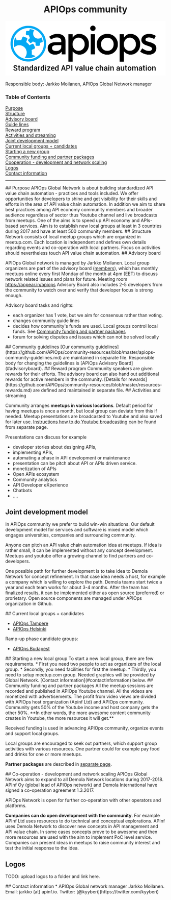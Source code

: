 <center>
<h1>APIOps community </h1>
</center>

![logo](https://raw.githubusercontent.com/APIOps/community-resources/master/images/sticker-apiops.png)

Responsible body: Jarkko Moilanen, APIOps Global Network manager 

### Table of Contents  
[Purpose](#purpose)  
[Structure](#structure)  
[Advisory board](#advisoryboard)  
[Guide lines](#guidelines)  
[Reward program](#rewardprogram)  
[Activities and streaming](#activities)  
[Joint development model](#developmentmodel)  
[Current local groups + candidates](#currentlocalgroups)  
[Starting a new group](#startinganewgroup)  
[Community funding and partner packages](#communityfunding)  
[Cooperation - development and network scaling](#cooperation)  
[Logos](#logos)  
[Contact information](#contactinformation)  

<hr/>

<a name="purpose"/>
## Purpose
APIOps Global Network is about building standardized API value chain automation - practices and tools included. We offer opportunities for developers to shine and get visibility for their skills and efforts in the area of API value chain automation. In addition we aim to share best practices among API economy community members and broader audience regardless of sector thus Youtube channel and live broadcasts from meetups. One of the aims is to speed up API economy and APIs- based services. Aim is to establish new local groups at least in 3 countries during 2017 and have at least 500 community members.    

<a name="structure"/>
## Structure 
Network consists of local meetup groups which are organized in meetup.com. Each location is independent and defines own details regarding events and co-operation with local partners. Focus on activities should nevertheless touch API value chain automation. 

<a name="advisoryboard"/>
## Advisory board

APIOps Global network is managed by Jarkko Moilanen. Local group organizers are part of the advisory board ([members](https://github.com/APIOps/community-resources/blob/master/advisory-board-members.md)), which has monthly meetups online every first Monday of the month at 4pm (EET) to discuss network related issues and plans for future. Meeting room https://appear.in/apiops Advisory Board also includes 2-5 developers from the community to watch over and verify that developer focus is strong enough. 

Advisory board tasks and rights: 

* each organizer has 1 vote, but we aim for consensus rather than voting.  
* changes community guide lines
* decides how community's funds are used. Local groups control local funds. See [Community funding and partner packages](#communityfunding)
* forum for solving disputes and issues which can not be solved locally

<a name="guidelines"/>
## Community guidelines
[Our community guidelines](https://github.com/APIOps/community-resources/blob/master/apiops-community-guidelines.md) are maintained in separate file. Responsible body for changing the guidelines is [APIOps Advisory Board](#advisoryboard). 

<a name="rewardprogram"/>
## Reward program
Community speakers are given rewards for their efforts. The advisory board can also hand out additional rewards for active members in the community.  [Details for rewards](https://github.com/APIOps/community-resources/blob/master/resources-rewards.md) are defined and maintained in separate file.

<a name="activities"/>
## Activities and streaming

Community arranges **meetups in various locations**. Default period for having meetups is once a month, but local group can deviate from this if needed. Meetup presentations are broadcasted to Youtube and also saved for later use. [Instructions how to do Youtube broadcasting](https://github.com/APIOps/community-resources/blob/master/streaming.md) can be found from separate page. 

Presentations can discuss for example 

* developer stories about designing APIs, 
* implementing APIs, 
* automating a phase in API development or maintenance
* presentation can be pitch about API or APIs driven service. 
* monetization of APIs
* Open APIs ecosystem
* Community analytics
* API Developer eXperience
* Chatbots 
* ....

## Joint development model
In APIOps community we prefer to build win-win situations. Our default development model for services and software is mixed model which engages universities, companies and surrounding community. 

Anyone can pitch an API value chain automation idea at meetups. If idea is rather small, it can be implemented without any concept development. Meetups and youtube offer a growing channel to find partners and co-developers. 

One possible path for further development is to take idea to Demola Network for concept refinement. In that case idea needs a host, for example a company which is willing to explore the path. Demola teams start twice a year and each team works for about 3-4 months. After the team has finalized results, it can be implemented either as open source (preferred) or prorietary. Open source components are managed under APIOps organization in Github. 

<a name="currentlocalgroups"/>
## Current local groups + candidates

* [APIOps Tampere](https://www.meetup.com/APIOps-Tampere/)
* [APIOps Helsinki](https://www.meetup.com/APIOps-Helsinki/)

Ramp-up phase candidate groups:

* [APIOps Budapest](https://www.meetup.com/APIOps-Budapest/)

<a name="startinganewgroup"/>
## Starting a new local group
To start a new local group, there are few requirements. 
* First you need two people to act as organizers of the local group. 
* Secondly, you need facilities for first the meetup. 
* Thirdly, you need to setup meetup.com group. Needed graphics will be provided by Global Network. [Contact information](#contactinformation) below. 

<a name="communityfunding"/>
## Community funding and partner packages
All the meetup sessions are recorded and published in APIOps Youtube channel. All the videos are monetized with advertisements. The profit from video views are divided with APIOps host organization (Apinf Ltd) and APIOps community. Community gets 50% of the Youtube income and host company gets the other 50%. **In other words, the more awesome content community creates in Youtube, the more resources it will get.** 

Received funding is used in advancing APIOps community, organize events and support local groups. 

Local groups are encouraged to seek out partners, which support group activities with various resources. One partner could for example pay food and drinks for one or more meetups. 

**Partner packages** are described in [separate page](https://github.com/APIOps/community-resources/blob/master/partner-packages.md). 

<a name="cooperation"/>
## Co-operation - development and network scaling
APIOps Global Network aims to expand to all Demola Network locations during 2017-2018. APInf Oy (global lead of APIOps network) and Demola International have signed a co-operation agreement 1.3.2017. 

APIOps Network is open for further co-operation with other operators and platforms.  

**Companies can do open development with the community**. For example APInf Ltd uses resources to do technical and conceptual explorations. APInf uses Demola Network to discover new concepts in API management and API value chain. In some cases concepts prove to be awesome and then more resources are used with the aim to implement PoC level service. Companies can present ideas in meetups to raise community interest and test the initial response to the idea. 

## Logos
TODO: upload logos to a folder and link here. 


<a name="contactinformation"/>
## Contact information
* APIOps Global network manager Jarkko Moilanen. Email: jarkko (at) apinf.io. Twitter: [@kyyberi](https://twitter.com/kyyberi) 
